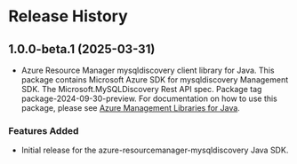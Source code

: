 # Release History

## 1.0.0-beta.1 (2025-03-31)

- Azure Resource Manager mysqldiscovery client library for Java. This package contains Microsoft Azure SDK for mysqldiscovery Management SDK. The Microsoft.MySQLDiscovery Rest API spec. Package tag package-2024-09-30-preview. For documentation on how to use this package, please see [Azure Management Libraries for Java](https://aka.ms/azsdk/java/mgmt).
### Features Added

- Initial release for the azure-resourcemanager-mysqldiscovery Java SDK.
